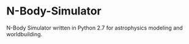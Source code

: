 # N-Body-Simulator
N-Body Simulator written in Python 2.7 for astrophysics modeling and worldbuilding.
